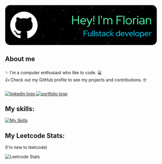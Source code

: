 <div align="center">
  <img src="/images/github-header-image.png"  />
</div>

###

<h2 align="left">About me</h2>

###

<p align="left">✨ I'm a computer enthusiast who like to code. 💻<br>👍 Check out my GitHub profile to see my projects and contributions. 🤓</p>

###

<div align="left">
  <a href="https://www.linkedin.com/in/florian-pichon-dev/" target="_blank">
    <img src="https://img.shields.io/static/v1?message=LinkedIn&logo=linkedin&label=&color=0077B5&logoColor=white&labelColor=&style=for-the-badge" height="40" alt="linkedin logo"  />
  </a>
  <a href="https://portfolio-floriandevv.vercel.app/fr" target="_blank">
    <img src="https://img.shields.io/static/v1?message=Portfolio&label=&color=2EC866&labelColor=&style=for-the-badge" height="40" alt="portfolio logo"  />
  </a>
</div>

###

<h2 align="left">My skills:</h2>

[![My Skills](https://skillicons.dev/icons?i=html,css,js,ts,react,next,nest,vue,cs,dotnet,java,tailwindcss,php,flutter,docker,python,symfony,laravel,postgres)](https://skillicons.dev)

###

<h2 align="left">My Leetcode Stats:</h2>
(I'm new to leetcode)

![Leetcode Stats](https://leetcard.jacoblin.cool/FlorianDevv?ext=heatmap)